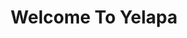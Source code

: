 ---
title: Welcome To Yelapa
categories: gamejam
layout: project
post-image: " "
description: 
islegacy: true
tags:
---